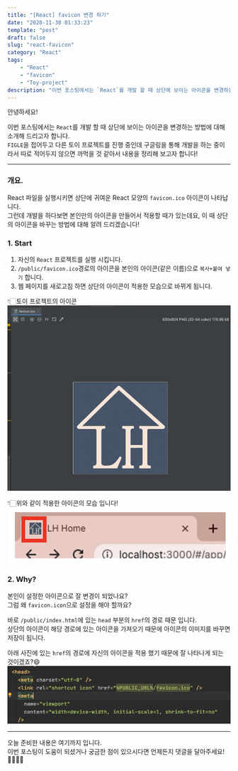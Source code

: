 ```yaml
---
title: "[React] favicon 변경 하기"
date: "2020-11-30 01:33:23"
template: "post"
draft: false
slug: "react-favicon"
category: "React"
tags:
    - "React"
    - "favicon"
    - "Toy-project"
description: "이번 포스팅에서는 `React`를 개발 할 때 상단에 보이는 아이콘을 변경하는 방법에 대해 소개해 드리고자 합니다."
---
```


안녕하세요!  

이번 포스팅에서는 `React`를 개발 할 때 상단에 보이는 아이콘을 변경하는 방법에 대해 소개해 드리고자 합니다.  
`FIGLE`을 접어두고 다른 토이 프로젝트를 진행 중인데 구글링을 통해 개발을 하는 중이라서 따로 적어두지 않으면 까먹을 것 같아서 내용을 정리해 보고자 합니다!

-----

### 개요.

React 파일을 실행시키면 상단에 귀여운 React 모양의 `favicon.ico` 아이콘이 나타납니다.  
그런데 개발을 하다보면 본인만의 아이콘을 만들어서 적용할 때가 있는데요, 이 때 상단의 아이콘을 바꾸는 방법에 대해 알려 드리겠습니다!


### 1. Start

1. 자신의 `React` 프로젝트를 실행 시킵니다.  
2. `/public/favicon.ico`경로의 아이콘을 본인의 아이콘(같은 이름)으로 `복사+붙여 넣기` 합니다.
3. 웹 페이지를 새로고침 하면 상단의 아이콘이 적용한 모습으로 바뀌게 됩니다.  

👇🏻토이 프로젝트의 아이콘
![icon1](/assets/images/react/react_LHhome.png)

👇🏻위와 같이 적용한 아이콘의 모습 입니다!
![favicon1](/assets/images/react/favicon.png)


### 2. Why?

본인이 설정한 아이콘으로 잘 변경이 되었나요?  
그럼 왜 `favicon.icon`으로 설정을 해야 할까요?

바로 `/public/index.html`에 있는 `head` 부분의 `href`의 경로 때문 입니다.  
상단의 아이콘이 해당 경로에 있는 아이콘을 가져오기 때문에 아이콘의 이미지를 바꾸면 저장이 됩니다.

아래 사진에 있는 `href`의 경로에 자신의 아이콘을 적용 했기 때문에 잘 나타나게 되는 것이겠죠?😄
![head](/assets/images/react/react_head.png)


-----

오늘 준비한 내용은 여기까지 입니다.  
이번 포스팅이 도움이 되셨거나 궁금한 점이 있으시다면 언제든지 댓글을 달아주세요!🙋🏻‍♀️✨    

   
